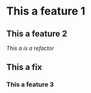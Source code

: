 # This a feature 1

## This a feature 2

*This a is a refactor*

## This a fix

### This a feature 3
